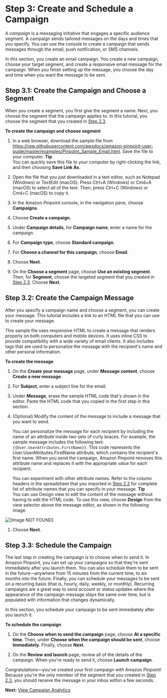 # Step 3: Create and Schedule a Campaign<a name="gettingstarted-create-campaign"></a>

A *campaign* is a messaging initiative that engages a specific audience segment\. A campaign sends tailored messages on the days and times that you specify\. You can use the console to create a campaign that sends messages through the email, push notification, or SMS channels\.

In this section, you create an email campaign\. You create a new campaign, choose your target segment, and create a responsive email message for the campaign\. When you finish setting up the message, you choose the day and time when you want the message to be sent\.

## Step 3\.1: Create the Campaign and Choose a Segment<a name="gettingstarted-create-campaign-setup"></a>

When you create a segment, you first give the segment a name\. Next, you choose the segment that the campaign applies to\. In this tutorial, you choose the segment that you created in [Step 2\.3](gettingstarted-import-customer-data.md#gettingstarted-import-customer-data-import-segment)\.

**To create the campaign and choose segment**

1. In a web browser, download the sample file from [https://raw\.githubusercontent\.com/awsdocs/amazon\-pinpoint\-user\-guide/master/examples/Pinpoint\_Sample\_Email\.html](https://raw.githubusercontent.com/awsdocs/amazon-pinpoint-user-guide/master/examples/Pinpoint_Sample_Email.html)\. Save the file to your computer\.
**Tip**  
You can quickly save this file to your computer by right\-clicking the link, and then choosing **Save Link As**\.

1. Open the file that you just downloaded in a text editor, such as Notepad \(Windows\) or TextEdit \(macOS\)\. Press Ctrl\+A \(Windows\) or Cmd\+A \(macOS\) to select all of the text\. Then, press Ctrl\+C \(Windows\) or Cmd\+C \(macOS\) to copy it\.

1. In the Amazon Pinpoint console, in the navigation pane, choose **Campaigns**\.

1. Choose **Create a campaign**\.

1. Under **Campaign details**, for **Campaign name**, enter a name for the campaign\.

1. For **Campaign type**, choose **Standard campaign**\.

1. For **Choose a channel for this campaign**, choose **Email**\.

1. Choose **Next**\.

1. On the **Choose a segment** page, choose **Use an existing segment**\. Then, for **Segment**, choose the targeted segment that you created in [Step 2\.3](gettingstarted-import-customer-data.md#gettingstarted-import-customer-data-create-targeted-segment)\. Choose **Next**\.

## Step 3\.2: Create the Campaign Message<a name="gettingstarted-create-campaign-message"></a>

After you specify a campaign name and choose a segment, you can create your message\. This tutorial includes a link to an HTML file that you can use to create your message\.

This sample file uses responsive HTML to create a message that renders properly on both computers and mobile devices\. It uses inline CSS to provide compatibility with a wide variety of email clients\. It also includes tags that are used to personalize the message with the recipient's name and other personal information\.

**To create the message**

1. On the **Create your message** page, under **Message content**, choose **Create a new message**\.

1. For **Subject**, enter a subject line for the email\.

1. Under **Message**, erase the sample HTML code that's shown in the editor\. Paste the HTML code that you copied in the first step in this section\.

1. \(Optional\) Modify the content of the message to include a message that you want to send\. 

   You can personalize the message for each recipient by including the name of an attribute inside two sets of curly braces\. For example, the sample message includes the following text: `{{User.UserAttributes.FirstName}}`\. This code represents the User\.UserAttributes\.FirstName attribute, which contains the recipient's first name\. When you send the campaign, Amazon Pinpoint removes this attribute name and replaces it with the appropriate value for each recipient\.

   You can experiment with other attribute names\. Refer to the column headers in the spreadsheet that you imported in [Step 2\.2](gettingstarted-import-customer-data.md#gettingstarted-import-customer-data-import-segment) for complete list of attribute names that you can specify in your message\.
**Tip**  
You can use Design view to edit the content of the message without having to edit the HTML code\. To use this view, choose **Design** from the view selector above the message editor, as shown in the following image\.  

![\[Image NOT FOUND\]](http://docs.aws.amazon.com/pinpoint/latest/userguide/images/gettingstarted-create-campaign-design-menu.png)

1. Choose **Next**\.

## Step 3\.3: Schedule the Campaign<a name="gettingstarted-create-campaign-schedule"></a>

The last step in creating the campaign is to choose when to send it\. In Amazon Pinpoint, you can set up your campaigns so that they're sent immediately after you launch them\. You can also schedule them to be sent in the future—anywhere from 15 minutes from the current time, to six months into the future\. Finally, you can schedule your messages to be sent on a recurring basis \(that is, hourly, daily, weekly, or monthly\)\. Recurring campaigns are a great way to send account or status updates where the appearance of the campaign message stays the same over time, but is populated with information that changes dynamically\.

In this section, you schedule your campaign to be sent immediately after you launch it\.

**To schedule the campaign**

1. On the **Choose when to send the campaign** page, choose **At a specific time**\. Then, under **Choose when the campaign should be sent**, choose **Immediately**\. Finally, choose **Next**\.

1. On the **Review and launch** page, review all of the details of the campaign\. When you're ready to send it, choose **Launch campaign**\.

Congratulations—you've created your first campaign with Amazon Pinpoint\! Because you're the only member of the segment that you created in [Step 2\.3](gettingstarted-import-customer-data.md#gettingstarted-import-customer-data-create-targeted-segment), you should receive the message in your inbox within a few seconds\.

**Next:** [View Campaign Analytics](gettingstarted-analytics.md)